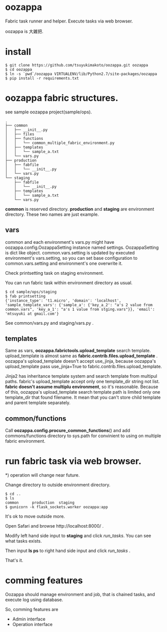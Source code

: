 oozappa
=======

Fabric task runner and helper. Execute tasks via web browser.

oozappa is 大雑把.

install
=======

    $ git clone https://github.com/tsuyukimakoto/oozappa.git oozappa
    $ cd oozappa
    $ ln -s `pwd`/oozappa VIRTUALENV/lib/Python2.7/site-packages/oozappa
    $ pip install -r requirements.txt

oozappa fabric structures.
=======

see sample oozappa project(sample/ops).

    .
    ├── common
    │   ├── __init__.py
    │   ├── files
    │   ├── functions
    │   │   └── common_multiple_fabric_environment.py
    │   ├── templates
    │   │   └── sample_a.txt
    │   └── vars.py
    ├── production
    │   ├── fabfile
    │   │   └── __init__.py
    │   └── vars.py
    └── staging
        ├── fabfile
        │   └── __init__.py
        ├── templates
        │   └── sample_a.txt
        └── vars.py

__common__ is reserved directory. __production__ and __staging__ are environment directory. These two names are just example.

## vars

common and each environment's vars.py might have oozappa.config.OozappaSetting instance named settings.
OozappaSetting is dict like object.
common.vars.setting is updated by executed environment's vars.setting, so you can set base configuration to common.vars.setting and environment's one overwrite it.

Check printsetting task on staging environment.

You can run fabric task within environment directory as usual.

    $ cd sample/ops/staging
    $ fab printsetting
    {'instance_type': 't1.micro', 'domain': 'localhost', 'sample_template_vars': {'sample_a': {'key_a_2': "a's 2 value from common.vars", 'key_a_1': "a's 1 value from stging.vars"}}, 'email': 'mtsuyuki at gmail.com'}

See common/vars.py and staging/vars.py .

## templates

Same as vars, __oozappa.fabrictools.upload_template__ search template. upload_template is almost same as __fabric.contrib.files.upload_template__ . oozappa's upload_template doesn't accept use_jinja, because oozappa's upload_template pass use_jinja=True to fabric.contrib.files.upload_template.

Jinja2 has inheritance template system and search template from multipul paths. fabric's upload_template accept only one template_dir string not list. __fabric doesn't assume multiplu environment__, so it's reasonable.
Because of this, oozappa's upload_template search template path is limited only one template_dir that found filename.
It mean that you can't store child template and parent template separately.

## common/functions

Call __oozappa.config.procure_common_functions__() and add commons/functions directory to sys.path for convinient to using on multiple fabric environment.

run fabric task via web browser.
=======

*) operation will change near future.

Change directory to outside environment directory.

    $ cd ..
    $ ls
    common		production	staging
    $ gunicorn -k flask_sockets.worker oozappa:app

It's ok to move outside more.

Open Safari and browse http://localhost:8000/ .

Modify left hand side input to __staging__ and click _run_tasks_. You can see what tasks exists.

Then input __ls ps__ to right hand side input and click _run_tasks_ .

That's it.

comming features
=======

Oozappa should manage environment and job, that is chained tasks, and execute log using database.

So, comming features are

* Admin interface
* Operation interface
